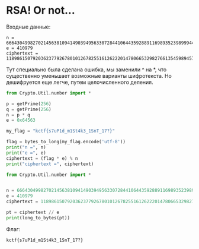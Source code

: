 # RSA! Or not...

Входные данные:
```
n = 6664304998270214563810941490394956330728441064435928891169893523989994463921250559363341094671458767804004382273545320247408428464768992190848197388097689
e = 410979
ciphertext = 1189861507920362377926780101267825516126222014780665329827661354598945799767
```

Тут специально была сделана ошибка, мы заменили ^ на \*, что существенно уменьшает возможные варианты шифротекста. Но дешифруется еще легче, путем целочисленного деления.

```Python
from Crypto.Util.number import *

p = getPrime(256)
q = getPrime(256)
n = p * q
e = 0x64563

my_flag = "kctf{s7uP1d_m1St4k3_1SnT_17?}"

flag = bytes_to_long(my_flag.encode('utf-8'))
print("n =", n)
print("e =", e)
ciphertext = (flag * e) % n
print("ciphertext =", ciphertext)

```

```Python
from Crypto.Util.number import *


n = 6664304998270214563810941490394956330728441064435928891169893523989994463921250559363341094671458767804004382273545320247408428464768992190848197388097689
e = 410979
ciphertext = 1189861507920362377926780101267825516126222014780665329827661354598945799767

pt = ciphertext // e
print(long_to_bytes(pt))
```

Флаг:
```
kctf{s7uP1d_m1St4k3_1SnT_17?}
```
